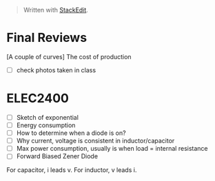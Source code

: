 


> Written with [StackEdit](https://stackedit.io/).

# Final Reviews
[A couple of curves] The cost of production

- [ ] check photos taken in class

# ELEC2400
- [ ] Sketch of exponential
- [ ] Energy consumption
- [ ] How to determine when a diode is on?
- [ ] Why current, voltage is consistent in inductor/capacitor
- [ ] Max power consumption, usually is when load = internal resistance
- [ ] Forward Biased Zener Diode

For capacitor, i leads v. For inductor, v leads i.
<!--stackedit_data:
eyJoaXN0b3J5IjpbLTc4NDYyODcyLDE2MDE1NDQyOTEsLTE4OD
Q4OTkyOTksLTE0MjE1MzE4OTIsMzU0MTQ2MzM4LC0xMzI3MzIz
MDIzLC0xODQ0NzA3NDYsMjEzNTU4MzY3NCwtMTQ3MjY3MTQxMF
19
-->